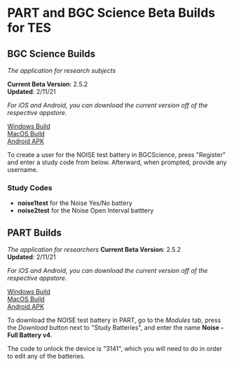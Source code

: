 # PART and BGC Science Beta Builds for TES

## BGC Science Builds

_The application for research subjects_

**Current Beta Version**: 2.5.2  
**Updated**: 2/11/21

*For iOS and Android, you can download the current version off of the respective appstore.*

[Windows Build](https://bgcgamefiles.s3.us-east-2.amazonaws.com/PART/Builds/v2.5.2/BGCScience_2.5.2_WINx64.zip)  
[MacOS Build](https://bgcgamefiles.s3.us-east-2.amazonaws.com/PART/Builds/v2.5.2/BGCScience_2.5.2_MacOS.dmg)  
[Android APK](https://bgcgamefiles.s3.us-east-2.amazonaws.com/PART/Builds/v2.5.2/BGCScience_2.5.2_Android.apk)  

To create a user for the NOISE test battery in BGCScience, press "Register" and enter a study code from below. Afterward, when prompted, provide any username.

### Study Codes
* **noise1test** for the Noise Yes/No battery
* **noise2test** for the Noise Open Interval batttery

## PART Builds

_The application for researchers_
**Current Beta Version**: 2.5.2  
**Updated**: 2/11/21

*For iOS and Android, you can download the current version off of the respective appstore.*

[Windows Build](https://bgcgamefiles.s3.us-east-2.amazonaws.com/PART/Builds/v2.5.2/PART_2.5.2_WINx64.zip)  
[MacOS Build](https://bgcgamefiles.s3.us-east-2.amazonaws.com/PART/Builds/v2.5.2/PART_2.5.2_MacOS.dmg)  
[Android APK](https://bgcgamefiles.s3.us-east-2.amazonaws.com/PART/Builds/v2.5.2/PART_2.5.2_Android.apk)  


To download the NOISE test battery in PART, go to the _Modules_ tab, press the _Download_ button next to "Study Batteries", and enter the name **Noise - Full Battery v4**.

The code to unlock the device is "3141", which you will need to do in order to edit any of the batteries.

